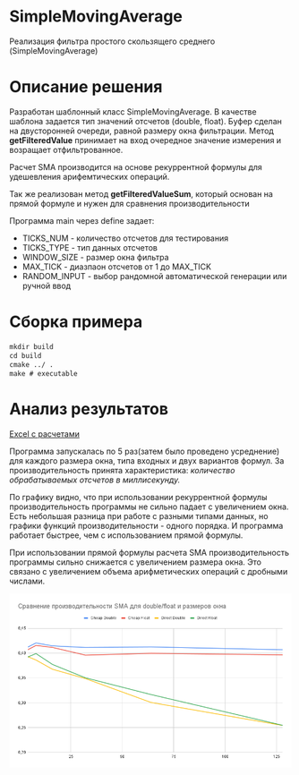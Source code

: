 # SimpleMovingAverage
Реализация фильтра простого скользящего среднего (SimpleMovingAverage)

# Описание решения
Разработан шаблонный класс SimpleMovingAverage. В качестве шаблона задается тип значений отсчетов (double, float). Буфер сделан на двусторонней очереди, равной размеру окна фильтрации. Метод <b>getFilteredValue</b> принимает на вход очередное значение измерения и возращает отфильтрованное.

Расчет SMA производится на основе рекуррентной формулы для удешевления арифемтических операций.

Так же реализован метод <b>getFilteredValueSum</b>, который основан на прямой формуле и нужен для сравнения производительности

Программа main через define задает:
- TICKS_NUM - количество отсчетов для тестирования
- TICKS_TYPE - тип данных отсчетов
- WINDOW_SIZE - размер окна фильтра
- MAX_TICK - диазпаон отсчетов от 1 до MAX_TICK
- RANDOM_INPUT - выбор рандомной автоматической генерации или ручной ввод

# Сборка примера
```
mkdir build
cd build
cmake ../ .
make # executable
```

# Анализ результатов
[Excel с расчетами](https://docs.google.com/spreadsheets/d/1tPm-hv3DktHdAR3nkfoP8BD5N-FAcwC_UbsNL2A4YXE/edit?usp=sharing)

Программа запускалась по 5 раз(затем было проведено усреднение) для каждого размера окна, типа входных и двух вариантов формул. За производительность принята характеристика: <i>количество обрабатываемых отсчетов в миллисекунду.</i> 

По графику видно, что при использовании рекуррентной формулы производительность программы не сильно падает с увеличением окна. Есть небольшая разница при работе с разными типами данных, но графики функций производительности - одного порядка. И программа работает быстрее, чем с использованием прямой формулы.

При использовании прямой формулы расчета SMA производительность программы сильно снижается с увеличением размера окна. Это связано с увеличением объема арифметических операций с дробными числами. 

![Perforamnce plot](perforamance.png )
